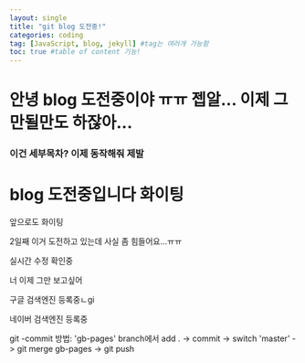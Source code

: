 ```yaml
---
layout: single
title: "git blog 도전중!"
categories: coding
tag: [JavaScript, blog, jekyll] #tag는 여러개 가능함
toc: true #table of content 기능!
---
```


# 안녕 blog 도전중이야 ㅠㅠ 젭알... 이제 그만될만도 하잖아...

### 이건 세부목차? 이제 동작해줘 제발

# blog 도전중입니다 화이팅

앞으로도 화이팅

2일째 이거 도전하고 있는데 사실 좀 힘들어요...ㅠㅠ

실시간 수정 확인중

너 이제 그만 보고싶어

구글 검색엔진 등록중ㄴgi

네이버 검색엔진 등록중

git -commit 방법: 'gb-pages' branch에서 add . -> commit ->
switch 'master' -> git merge gb-pages -> git push
